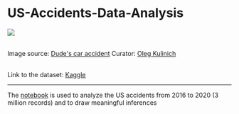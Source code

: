 # US-Accidents-Data-Analysis


<img src="https://cdn.dribbble.com/users/1144020/screenshots/2775331/dude_s-car-accident.gif"></img>

<br>
Image source: <a href="https://dribbble.com/shots/2775331-Dude-s-car-accident">Dude's car accident</a> 
Curator: <a href="https://dribbble.com/olegkulinich">Oleg Kulinich</a> 

<br>
<br>

Link to the dataset: <a href="https://www.kaggle.com/sobhanmoosavi/us-accidents">Kaggle</a>

<hr>

The <a href="https://github.com/shashwat9kumar/US-Accidents-Data-Analysis/blob/master/Analysis_of_US_Accidents.ipynb">notebook</a> is used to analyze the US accidents from 2016 to 2020 (3 million records) and to draw meaningful inferences
